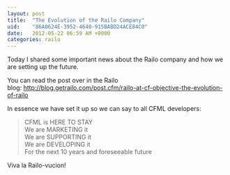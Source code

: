 ```yaml
---
layout: post
title:  "The Evolution of the Railo Company"
uid:	"86A0624E-3952-4640-915BABD24ACE84C0"
date:   2012-05-22 06:59 AM +0000
categories: railo
---
```

<p>Today I shared some important news about the Railo company and how we are setting up the future. </p>
<p>You can read the post over in the Railo blog: <a href="http://blog.getrailo.com/post.cfm/railo-at-cf-objective-the-evolution-of-railo">http://blog.getrailo.com/post.cfm/railo-at-cf-objective-the-evolution-of-railo</a></p>
<p>In essence we have set it up so we can say to all CFML developers:</p>
<blockquote>
CFML is HERE TO STAY
<br />We are MARKETING it<br />We are SUPPORTING it<br />We are DEVELOPING it<br />For the next 10 years and foreseeable future</blockquote>
<p>
Viva la Railo-vucion!</p>